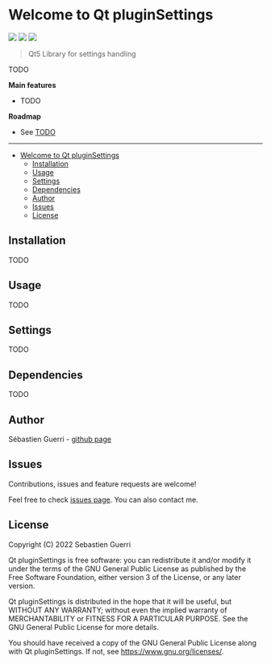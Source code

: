 # Welcome to Qt pluginSettings

[![](https://badgen.net/github/release/sguerri/qt-plugin-settings)](https://github.com/sguerri/qt-plugin-settings/releases/)
[![](https://badgen.net/github/license/sguerri/qt-plugin-settings)](https://www.gnu.org/licenses/)
[![](https://badgen.net/badge/Open%20Source%20%3F/Yes%21/blue?icon=github)](#)

> Qt5 Library for settings handling

TODO

**Main features**
* TODO

**Roadmap**
* See [TODO](https://github.com/sguerri/qt-plugin-settings/blob/main/TODO.md)

---

- [Welcome to Qt pluginSettings](#welcome-to-qt-pluginsettings)
  - [Installation](#installation)
  - [Usage](#usage)
  - [Settings](#settings)
  - [Dependencies](#dependencies)
  - [Author](#author)
  - [Issues](#issues)
  - [License](#license)

## Installation

TODO

## Usage

TODO

## Settings

TODO

## Dependencies

TODO

## Author

Sébastien Guerri - [github page](https://github.com/sguerri)

## Issues

Contributions, issues and feature requests are welcome!

Feel free to check [issues page](https://github.com/sguerri/qt-plugin-settings/issues). You can also contact me.

## License

Copyright (C) 2022 Sebastien Guerri

Qt pluginSettings is free software: you can redistribute it and/or modify it under the terms of the GNU General Public License as published by the Free Software Foundation, either version 3 of the License, or any later version.

Qt pluginSettings is distributed in the hope that it will be useful, but WITHOUT ANY WARRANTY; without even the implied warranty of MERCHANTABILITY or FITNESS FOR A PARTICULAR PURPOSE. See the GNU General Public License for more details.

You should have received a copy of the GNU General Public License along with Qt pluginSettings. If not, see <https://www.gnu.org/licenses/>.
